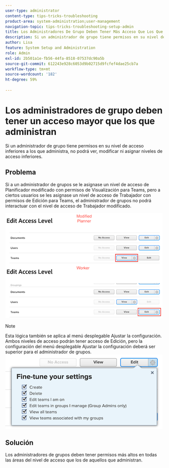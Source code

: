 ```yaml
---
user-type: administrator
content-type: tips-tricks-troubleshooting
product-area: system-administration;user-management
navigation-topic: tips-tricks-troubleshooting-setup-admin
title: Los Administradores De Grupo Deben Tener Más Acceso Que Los Que Administran
description: Si un administrador de grupo tiene permisos en su nivel de acceso inferiores a los que administra, no podrá ver, modificar ni asignar niveles de acceso inferiores.
author: Lisa
feature: System Setup and Administration
role: Admin
exl-id: 2b501a1e-fb56-44fa-8518-07537dc90a5b
source-git-commit: 612243e928c6053d9b02715d9fcfef4dae25cb7a
workflow-type: tm+mt
source-wordcount: '182'
ht-degree: 59%

---
```


# Los administradores de grupo deben tener un acceso mayor que los que administran

Si un administrador de grupo tiene permisos en su nivel de acceso inferiores a los que administra, no podrá ver, modificar ni asignar niveles de acceso inferiores.

## Problema

Si a un administrador de grupos se le asignase un nivel de acceso de Planificador modificado con permisos de Visualización para Teams, pero a ciertos usuarios se les asignase un nivel de acceso de Trabajador con permisos de Edición para Teams, el administrador de grupos no podrá interactuar con el nivel de acceso de Trabajador modificado.

![Acceso modificado por el administrador del grupo](assets/group-admin-modified-access.png)


>[!NOTE]
>
>Esta lógica también se aplica al menú desplegable Ajustar la configuración. Ambos niveles de acceso podrán tener acceso de Edición, pero la configuración del menú desplegable Ajustar la configuración deberá ser superior para el administrador de grupos.
> ![Ajustar la configuración](assets/fine-tune-your-settings.png)

## Solución

Los administradores de grupos deben tener permisos más altos en todas las áreas del nivel de acceso que los de aquellos que administran.
